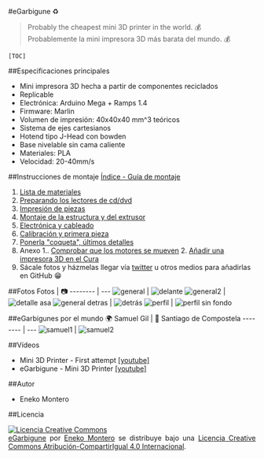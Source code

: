#eGarbigune :recycle:
 > Probably the cheapest mini 3D printer in the world. :moneybag:<br/>
 > Probablemente la mini impresora 3D más barata del mundo. :moneybag:
 
`[TOC]`

##Especificaciones principales
 - Mini impresora 3D hecha a partir de componentes reciclados
 - Replicable
 - Electrónica: Arduino Mega + Ramps 1.4
 - Firmware: Marlin
 - Volumen de impresión: 40x40x40 mm^3 teóricos
 - Sistema de ejes cartesianos
 - Hotend tipo J-Head con bowden
 - Base nivelable sin cama caliente
 - Materiales: PLA
 - Velocidad: 20-40mm/s

##Instrucciones de montaje
[Índice - Guía de montaje](http://haudahau.com/vadedos/)
1. [Lista de materiales](http://haudahau.com/vadedos/?p=952)
2. [Preparando los lectores de cd/dvd](http://haudahau.com/vadedos/?p=982)
3. [Impresión de piezas](http://haudahau.com/vadedos/?p=1000)
4. [Montaje de la estructura y del extrusor](http://haudahau.com/vadedos/?p=1026)
5. [Electrónica y cableado](http://haudahau.com/vadedos/?p=1057)
6. [Calibración y primera pieza](http://haudahau.com/vadedos/?p=1081)
7. [Ponerla "coqueta", últimos detalles](http://haudahau.com/vadedos/?p=1115)
8. Anexo
	1.. [Comprobar que los motores se mueven](http://haudahau.com/vadedos/?p=843)
	2. [Añadir una impresora 3D en el Cura](http://haudahau.com/vadedos/?p=1095)
9. Sácale fotos y házmelas llegar vía [twitter](https://twitter.com/enekomontero) u otros medios para añadirlas en GitHub :grin:

##Fotos
Fotos | :camera:
-------- | ---
![general](https://github.com/EnekoMontero/eGarbigune/blob/master/Fotos/eg_general.jpg)  | ![delante](https://github.com/EnekoMontero/eGarbigune/blob/master/Fotos/eg_delante.jpg) 
![general2](https://github.com/EnekoMontero/eGarbigune/blob/master/Fotos/eg_general2.jpg) | ![detalle asa](https://github.com/EnekoMontero/eGarbigune/blob/master/Fotos/eg_detalle_asa.jpg) 
![general detras](https://github.com/EnekoMontero/eGarbigune/blob/master/Fotos/eg_general_detras.jpg)  | ![detrás](https://github.com/EnekoMontero/eGarbigune/blob/master/Fotos/eg_detras.jpg) 
![perfil](https://github.com/EnekoMontero/eGarbigune/blob/master/Fotos/eg_perfil.jpg) | ![perfil sin fondo](https://github.com/EnekoMontero/eGarbigune/blob/master/Fotos/eg_sinfondo.jpg) 

##eGarbigunes por el mundo :earth_africa:
Samuel Gil | :round_pushpin: Santiago de Compostela
-------- | ---
![samuel1](https://github.com/EnekoMontero/eGarbigune/blob/master/Fotos/samuel1.jpg)  | ![samuel2](https://github.com/EnekoMontero/eGarbigune/blob/master/Fotos/samuel2.jpg)
 
##Vídeos
 - Mini 3D Printer - First attempt [[youtube]](https://www.youtube.com/watch?v=VHxQsBB6kfk)
 - eGarbigune - Mini 3D Printer [[youtube]](https://www.youtube.com/watch?v=phJxERG1OLM&t=1s)

##Autor
 - Eneko Montero
 
##Licencia
<p style="text-align: justify;"><a href="http://creativecommons.org/licenses/by-sa/4.0/" rel="license"><img style="border-width: 0;" src="https://i.creativecommons.org/l/by-sa/4.0/88x31.png" alt="Licencia Creative Commons" /></a><br/>
<a href="http://haudahau.com/vadedos/?page_id=906" target="_blank">eGarbigune</a> por <a href="https://es.linkedin.com/in/enekomontero" target="_blank" rel="cc:attributionURL">Eneko Montero</a> se distribuye bajo una <a href="http://creativecommons.org/licenses/by-sa/4.0/" target="_blank" rel="license">Licencia Creative Commons Atribución-CompartirIgual 4.0 Internacional</a>.</p>